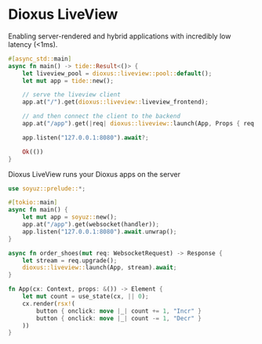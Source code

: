 # Dioxus LiveView

Enabling server-rendered and hybrid applications with incredibly low latency (<1ms).

```rust
#[async_std::main]
async fn main() -> tide::Result<()> {
    let liveview_pool = dioxus::liveview::pool::default();
    let mut app = tide::new();

    // serve the liveview client
    app.at("/").get(dioxus::liveview::liveview_frontend);

    // and then connect the client to the backend
    app.at("/app").get(|req| dioxus::liveview::launch(App, Props { req }))

    app.listen("127.0.0.1:8080").await?;

    Ok(())
}
```

Dioxus LiveView runs your Dioxus apps on the server 



```rust
use soyuz::prelude::*;

#[tokio::main]
async fn main() {
    let mut app = soyuz::new();
    app.at("/app").get(websocket(handler));
    app.listen("127.0.0.1:8080").await.unwrap();
}

async fn order_shoes(mut req: WebsocketRequest) -> Response {
    let stream = req.upgrade();
    dioxus::liveview::launch(App, stream).await;    
}

fn App(cx: Context, props: &()) -> Element {
    let mut count = use_state(cx, || 0);
    cx.render(rsx!(
        button { onclick: move |_| count += 1, "Incr" }
        button { onclick: move |_| count -= 1, "Decr" }
    ))
}
```
